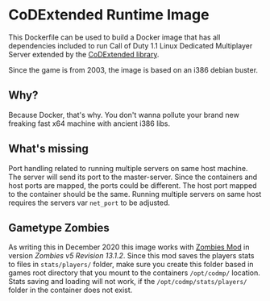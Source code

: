 # CoDExtended Runtime Image

This Dockerfile can be used to build a Docker image that has all dependencies 
included to run Call of Duty 1.1 Linux Dedicated Multiplayer Server extended by
the [CoDExtended library](https://github.com/riicchhaarrd/CoDExtended).

Since the game is from 2003, the image is based on an i386 debian buster.

## Why?
Because Docker, that's why. You don't wanna pollute your brand new freaking fast x64 machine with ancient i386 libs.

## What's missing
Port handling related to running multiple servers on same host machine. The server will send its port 
to the master-server. Since the containers and host ports are mapped, the ports could be different. 
The host port mapped to the container should be the same. Running multiple servers on same host
requires the servers var ```net_port``` to be adjusted.

## Gametype Zombies
As writing this in December 2020 this image works with [Zombies Mod](https://github.com/thecheeseman/zombies_v5_r13)
in version *Zombies v5 Revision 13.1.2*. Since this mod saves the players stats to files in 
```stats/players/``` folder, make sure you create this folder based in games root directory
that you mount to the containers ```/opt/codmp/``` location. Stats saving and loading will 
not work, if the ```/opt/codmp/stats/players/``` folder in the container does not exist.